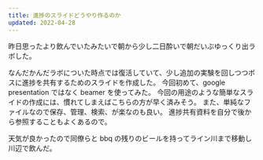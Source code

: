 ```yaml
---
title: 進捗のスライドどうやり作るのか
updated: 2022-04-28
---
```


昨日思ったより飲んでいたみたいで朝から少し二日酔いで朝だいぶゆっくり出ラボした。

なんだかんだラボについた時点では復活していて、少し追加の実験を回しつつボスに進捗を共有するためのスライドを作成した。
今回初めて、google presentation ではなく beamer を使ってみた。
今回の用途のような簡単なスライドの作成には、慣れてしまえばこちらの方が早く済みそう。
また、単純なファイルなので保存、管理、検索、が楽なのも良い。
進捗共有資料を自分で後から参照することもよくあるので。

天気が良かったので同僚らと bbq の残りのビールを持ってライン川まで移動し川辺で飲んだ。
